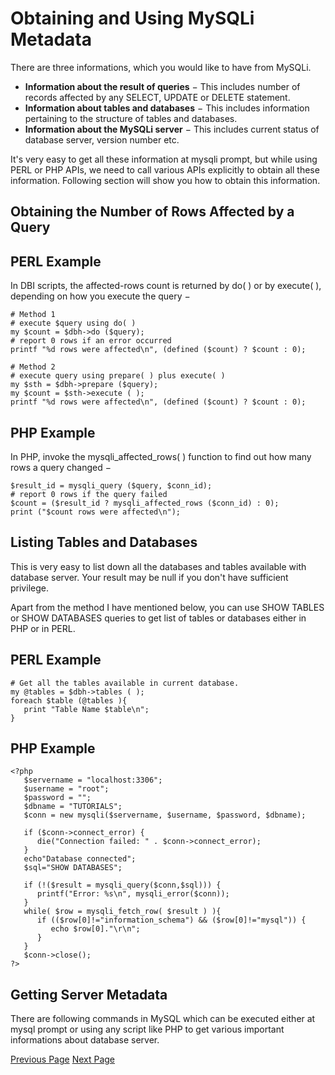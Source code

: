 # Obtaining and Using MySQLi Metadata
There are three informations, which you would like to have from MySQLi.

   * **Information about the result of queries** − This includes number of records affected by any SELECT, UPDATE or DELETE statement.
   * **Information about tables and databases** − This includes information pertaining to the structure of tables and databases.
   * **Information about the MySQLi server** − This includes current status of database server, version number etc.

It's very easy to get all these information at mysqli prompt, but while using PERL or PHP APIs, we need to call various APIs explicitly to obtain all these information. Following section will show you how to obtain this information.

## Obtaining the Number of Rows Affected by a Query
## PERL Example
In DBI scripts, the affected-rows count is returned by do( ) or by execute( ), depending on how you execute the query −

```
# Method 1
# execute $query using do( )
my $count = $dbh->do ($query);
# report 0 rows if an error occurred
printf "%d rows were affected\n", (defined ($count) ? $count : 0);

# Method 2
# execute query using prepare( ) plus execute( )
my $sth = $dbh->prepare ($query);
my $count = $sth->execute ( );
printf "%d rows were affected\n", (defined ($count) ? $count : 0);
```
## PHP Example
In PHP, invoke the mysqli_affected_rows( ) function to find out how many rows a query changed −

```
$result_id = mysqli_query ($query, $conn_id);
# report 0 rows if the query failed
$count = ($result_id ? mysqli_affected_rows ($conn_id) : 0);
print ("$count rows were affected\n");
```
## Listing Tables and Databases
This is very easy to list down all the databases and tables available with database server. Your result may be null if you don't have sufficient privilege.

Apart from the method I have mentioned below, you can use SHOW TABLES or SHOW DATABASES queries to get list of tables or databases either in PHP or in PERL.

## PERL Example
```
# Get all the tables available in current database.
my @tables = $dbh->tables ( );
foreach $table (@tables ){
   print "Table Name $table\n";
}
```
## PHP Example
```
<?php
   $servername = "localhost:3306";
   $username = "root";
   $password = "";
   $dbname = "TUTORIALS";
   $conn = new mysqli($servername, $username, $password, $dbname);
   
   if ($conn->connect_error) {
      die("Connection failed: " . $conn->connect_error);
   } 
   echo"Database connected";
   $sql="SHOW DATABASES";
   
   if (!($result = mysqli_query($conn,$sql))) {
      printf("Error: %s\n", mysqli_error($conn));
   }
   while( $row = mysqli_fetch_row( $result ) ){
      if (($row[0]!="information_schema") && ($row[0]!="mysql")) {
         echo $row[0]."\r\n";
      }
   }
   $conn->close();
?>
```
## Getting Server Metadata
There are following commands in MySQL which can be executed either at mysql prompt or using any script like PHP to get various important informations about database server.


[Previous Page](../mysqli/mysqli_clone_tables.md) [Next Page](../mysqli/mysqli_using_sequences.md) 
